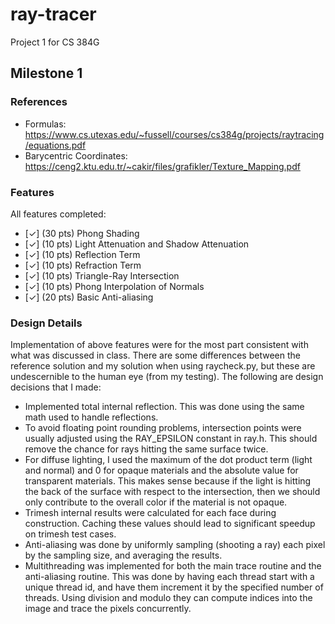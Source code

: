 # ray-tracer

Project 1 for CS 384G

## Milestone 1

### References
- Formulas: https://www.cs.utexas.edu/~fussell/courses/cs384g/projects/raytracing/equations.pdf
- Barycentric Coordinates: https://ceng2.ktu.edu.tr/~cakir/files/grafikler/Texture_Mapping.pdf

### Features

All features completed:
- [✓] (30 pts) Phong Shading
- [✓] (10 pts) Light Attenuation and Shadow Attenuation
- [✓] (10 pts) Reflection Term
- [✓] (10 pts) Refraction Term
- [✓] (10 pts) Triangle-Ray Intersection
- [✓] (10 pts) Phong Interpolation of Normals
- [✓] (20 pts) Basic Anti-aliasing

### Design Details

Implementation of above features were for the most part consistent with what was discussed in class. There are some differences between the reference solution and my solution when using raycheck.py, but these are undescernible to the human eye (from my testing). The following are design decisions that I made:

- Implemented total internal reflection. This was done using the same math used to handle reflections.
- To avoid floating point rounding problems, intersection points were usually adjusted using the RAY_EPSILON constant in ray.h. This should remove the chance for rays hitting the same surface twice.
- For diffuse lighting, I used the maximum of the dot product term (light and normal) and 0 for opaque materials and the absolute value for transparent materials. This makes sense because if the light is hitting the back of the surface with respect to the intersection, then we should only contribute to the overall color if the material is not opaque.
- Trimesh internal results were calculated for each face during construction. Caching these values should lead to significant speedup on trimesh test cases.
- Anti-aliasing was done by uniformly sampling (shooting a ray) each pixel by the sampling size, and averaging the results.
- Multithreading was implemented for both the main trace routine and the anti-aliasing routine. This was done by having each thread start with a unique thread id, and have them increment it by the specified number of threads. Using division and modulo they can compute indices into the image and trace the pixels concurrently.




